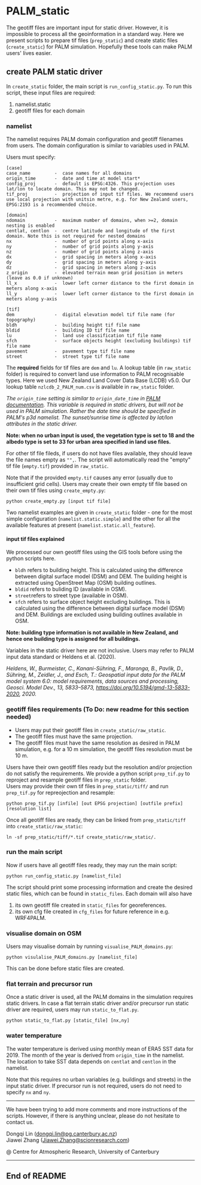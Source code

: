 # PALM_static

The geotiff files are important input for static driver. However, it is impossible to process all the geoinformation in a standard way. Here we present scripts to prepare tif files (`prep_static`) and create static files (`create_static`) for PALM simulation. Hopefully these tools can make PALM users' lives easier.

## create PALM static driver
In `create_static` folder, the main script is `run_config_static.py`. To run this script, these input files are required:  
1. namelist.static
2. geotiff files for each domain

### namelist 
The namelist requires PALM domain configuration and geotiff filenames from users. The domain configuration is similar to variables used in PALM.  

Users must specify:
```
[case]
case_name         -  case names for all domains  
origin_time       -  date and time at model start*
config_proj       -  default is EPSG:4326. This projection uses lat/lon to locate domain. This may not be changed.
tif_proj          -  projection of input tif files. We recommend users use local projection with unitsin metre, e.g. for New Zealand users, EPSG:2193 is a recommended choice.

[domain]
ndomain           -  maximum number of domains, when >=2, domain nesting is enabled  
centlat, centlon  -  centre latitude and longitude of the first domain. Note this is not required for nested domains  
nx                -  number of grid points along x-axis  
ny                -  number of grid points along y-axis  
nz                -  number of grid points along z-axis  
dx                -  grid spacing in meters along x-axis  
dy                -  grid spacing in meters along y-axis  
dz                -  grid spacing in meters along z-axis  
z_origin          -  elevated terrain mean grid position in meters (leave as 0.0 if unknown)  
ll_x              -  lower left corner distance to the first domain in meters along x-axis   
ll_y              -  lower left corner distance to the first domain in meters along y-axis   

[tif]
dem               -  digital elevation model tif file name (for topography)  
bldh              -  building height tif file name  
bldid             -  building ID tif file name  
lu                -  land use classification tif file name  
sfch              -  surface objects height (excluding buildings) tif file name  
pavement          -  pavement type tif file name  
street            -  street type tif file name  
```

The **required** fields for tif files are `dem` and `lu`. A lookup table (in `raw_static` folder) is required to convert land use information to PALM recognisable types. Here we used New Zealand Land Cover Data Base (LCDB) v5.0. Our lookup table `nzlcdb_2_PALM_num.csv` is available in `raw_static` folder. 

_The `origin_time` setting is similar to `origin_date_time` in [PALM documentation](https://palm.muk.uni-hannover.de/trac/wiki/doc/app/initialization_parameters#origin_date_time). This variable is required in static drivers, but will not be used in PALM simulation. Rather the date time should be specified in PALM's p3d namelist. The sunset/sunrise time is affected by lat/lon attributes in the static driver._

**Note: when no urban input is used, the vegetation type is set to 18 and the albedo type is set to 33 for urban area specified in land use files.**

For other tif file fileds, if users do not have files available, they should leave the file names empty as `"",`. The script will automatically read the "empty" tif file (`empty.tif`) provided in `raw_static`. 

Note that if the provided `empty.tif` causes any error (usually due to insufficient grid cells). Users may create their own empty tif file based on their own tif files using `create_empty.py`:
```
python create_empty.py [input tif file]
```

Two namelist examples are given in `create_static` folder - one for the most simple configuration (`namelist.static.simple`) and the other for all the available features at present (`namelist.static.all_feature`).

#### input tif files explained
We processed our own geotiff files using the GIS tools before using the python scripts here.  
- `bldh` refers to building height. This is calculated using the difference between digital surface model (DSM) and DEM. The building height is extracted using OpenStreet Map (OSM) building outlines.  
- `bldid` refers to buliding ID (available in OSM).   
- `street`refers to street type (available in OSM).  
- `sfch` refers to surface object height excluding buildings. This is calculated using the difference between digital surface model (DSM) and DEM. Buildings are excluded using building outlines available in OSM.  

**Note: building type information is not available in New Zealand, and hence one building type is assigned for all buildings.**   
  
Variables in the static driver here are not inclusive. Users may refer to PALM input data standard or Heldens et al. (2020).

_Heldens, W., Burmeister, C., Kanani-Sühring, F., Maronga, B., Pavlik, D., Sühring, M., Zeidler, J., and Esch, T.: Geospatial input data for the PALM model system 6.0: model requirements, data sources and processing, Geosci. Model Dev., 13, 5833–5873, https://doi.org/10.5194/gmd-13-5833-2020, 2020._


### geotiff files requirements (To Do: new readme for this section needed)
- Users may put their geotiff files in `create_static/raw_static`. 
- The geotiff files must have the same projection. 
- The geotiff files must have the same resolution as desired in PALM simulation, e.g. for a 10 m simulation, the geotiff files resolution must be 10 m. 

Users have their own geotiff files ready but the resolution and/or projection do not satisfy the requirements. We provide a python script `prep_tif.py` to reproject and resample geotiff files in `prep_static` folder.   
Users may provide their own tif files in `prep_static/tiff/` and run `prep_tif.py` for repreojection and resample:  
```
python prep_tif.py [infile] [out EPSG projection] [outfile prefix] [resolution list]
```

Once all geotiff files are ready, they can be linked from `prep_static/tiff` into `create_static/raw_static`:
```
ln -sf prep_static/tiff/*.tif create_static/raw_static/.
```

### run the main script
Now if users have all geotiff files ready, they may run the main script:
```
python run_config_static.py [namelist_file]
```

The script should print some processing information and create the desired static files, which can be found in `static_files`. Each domain will also have 
1. its own geotiff file created in `static_files` for georeferences.
2. its own cfg file created in `cfg_files` for future reference in e.g. WRF4PALM.

### visualise domain on OSM
Users may visualise domain by running `visualise_PALM_domains.py`:
```
python visulalise_PALM_domains.py [namelist_file]
```
This can be done before static files are created.

### flat terrain and precursor run
Once a static driver is used, all the PALM domains in the simulation requires static drivers. In case a flat terrain static driver and/or precursor run static driver are required, users may run `static_to_flat.py`. 
```
python static_to_flat.py [static_file] [nx,ny]
```

### water temperature
The water temperature is derived using monthly mean of ERA5 SST data for 2019. The month of the year is derived from `origin_time` in the namelist. The location to take SST data depends on `centlat` and `centlon` in the namelist.

Note that this requires no urban variables (e.g. buildings and streets) in the input static driver. If precursor run is not required, users do not need to specify `nx` and `ny`.

--------------------------------------------------------------------------------------------  
We have been trying to add more comments and more instructions of the scripts. However, if there is anything unclear, please do not hesitate to contact us. 

Dongqi Lin (dongqi.lin@pg.canterbury.ac.nz)  
Jiawei Zhang (Jiawei.Zhang@scionresearch.com)  

@ Centre for Atmospheric Research, University of Canterbury

--------------------------------------------------------------------------------------------
## End of README













